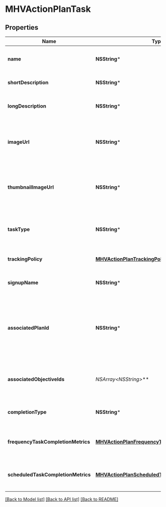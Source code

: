 # MHVActionPlanTask

## Properties
Name | Type | Description | Notes
------------ | ------------- | ------------- | -------------
**name** | **NSString*** | The friendly name of the task | [optional] 
**shortDescription** | **NSString*** | The short description of the task | [optional] 
**longDescription** | **NSString*** | The detailed description of the task | [optional] 
**imageUrl** | **NSString*** | The image URL of the task. Suggested resolution is 200 x 200 | [optional] 
**thumbnailImageUrl** | **NSString*** | The thumbnail image URL of the task. Suggested resolution is 90 x 90 | [optional] 
**taskType** | **NSString*** | The type of the task, used to choose the UI editor for the task | [optional] 
**trackingPolicy** | [**MHVActionPlanTrackingPolicy***](MHVActionPlanTrackingPolicy.md) | The tracking policy | [optional] 
**signupName** | **NSString*** | The text shown during task signup. | [optional] 
**associatedPlanId** | **NSString*** | The ID of the associated plan. This is not needed when adding a task as part of a new plan | [optional] 
**associatedObjectiveIds** | **NSArray&lt;NSString*&gt;*** | The list of objective IDs the task is associated with | [optional] 
**completionType** | **NSString*** | The Completion Type of the Task | [optional] 
**frequencyTaskCompletionMetrics** | [**MHVActionPlanFrequencyTaskCompletionMetrics***](MHVActionPlanFrequencyTaskCompletionMetrics.md) | Completion metrics for frequency based tasks | [optional] 
**scheduledTaskCompletionMetrics** | [**MHVActionPlanScheduledTaskCompletionMetrics***](MHVActionPlanScheduledTaskCompletionMetrics.md) | Completion metrics for schedule based tasks | [optional] 

[[Back to Model list]](../README.md#documentation-for-models) [[Back to API list]](../README.md#documentation-for-api-endpoints) [[Back to README]](../README.md)


